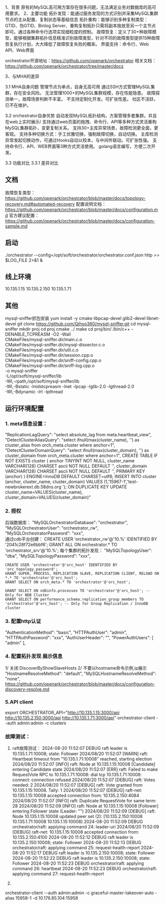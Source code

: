 1、背景
原有的MySQL高可用方案存在很多问题，无法满足业务对数据库的高可用要求。
2、主要功能
拓扑发现：能通过服务发现的方式识别并采集MySQL集群节点的主从配置、复制状态等基础信息
拓扑重构：能够识别多种复制类型：GTID、伪GTID、Binlog Server、重构复制拓扑只需将副本拖放至另一个主节点即可。通过各种命令行选项实现细粒度的控制。
故障恢复：定义了30+种故障模型，能够根据集群拓扑信息精准识别故障类型，针对不同的故障类型提供15种故障恢复执行计划，大大降低了故障恢复失败的概率。
界面支持：命令行、Web API、Web界面

orchestrator开源地址：https://github.com/openark/orchestrator
相关文档：https://github.com/openark/orchestrator/tree/master/docs

3、与MHA的差异

3.1 MHA自身问题
管理节点为单点，自身无高可用
通过SSH方式管理MySQL集群，存在安全风险。
无法管理1000+的MySQL集群规模，存在性能隐患。
故障探测单一，故障场景判断不丰富。
不支持定制化开发。可扩张性差。
社区不活跃，已不在维护。

3.2 orchestrator自身优势
自动发现MySQL拓扑结构，方案管理多套集群。并且在web上实时展示/
支持通过web页面的拖拽、命令行、API等多种方式灵活重构MySQL集群拓扑，变更复制关系。
支持30+主库异常场景，故障检测更全面，更客观。
支持多种切换方式：手工优雅切换，强制故障切换，自动切换。
主库检测异常发起切换动作，可通过Hooks自动以校本，与中间件联动。可扩张性强。
支持命令行、API、WEB界面等3种方式灵活使用。
golang语言编写，方便二次开发。

3.3 功能对比
3.3.1 差异对比


## 文档
故障恢复类型： https://github.com/openark/orchestrator/blob/master/docs/topology-recovery.md#automated-recovery
配置说明文档： https://github.com/openark/orchestrator/blob/master/docs/configuration.md
官方建议配置： https://github.com/openark/orchestrator/blob/master/docs/configuration-sample.md 
## 启动 
./orchestrator --config=/opt/soft/orchestrator/orchestrator.conf.json http >> $LOG_FILE 2>&1 &
## 线上环境 
10.135.1.15
10.135.2.150
10.135.1.71
## 其他   
mysql-sniffer抓包安装
yum install -y cmake libpcap-devel glib2-devel libnet-devel
git clone https://github.com/Qihoo360/mysql-sniffer.git
cd mysql-sniffer
mkdir proj
cd proj
cmake ../
make
cd proj/bin/
/bin/c++  -DENABLE_TCPREASM -O2 -Wall \
CMakeFiles/mysql-sniffer.dir/main.c.o \
CMakeFiles/mysql-sniffer.dir/mysql-dissector.c.o \
CMakeFiles/mysql-sniffer.dir/util.c.o \
CMakeFiles/mysql-sniffer.dir/session.cpp.o \
CMakeFiles/mysql-sniffer.dir/sniff-config.cpp.o \
CMakeFiles/mysql-sniffer.dir/sniff-log.cpp.o \
-o mysql-sniffer  \
-L/opt/soft/mysql-sniffer/lib \
-Wl,-rpath,/opt/soft/mysql-sniffer/lib \
-Wl,-Bstatic -lnidstcpreasm -lnet -lpcap -lglib-2.0 -lgthread-2.0 \
-Wl,-Bdynamic -lrt -lpthread

## 运行环境配置
### **1. meta信息设置：**
  "ReplicationLagQuery": "select absolute_lag from meta.heartbeat_view",
  "DetectClusterAliasQuery": "select ifnull(max(cluster_name), '') as cluster_alias from orch_meta.cluster where anchor=1",
  "DetectClusterDomainQuery": "select ifnull(max(cluster_domain), '') as cluster_domain from orch_meta.cluster where anchor=1",
    CREATE TABLE IF NOT EXISTS cluster (
    anchor TINYINT NOT NULL,
    cluster_name VARCHAR(128) CHARSET ascii NOT NULL DEFAULT '',
    cluster_domain VARCHAR(128) CHARSET ascii NOT NULL DEFAULT '',
    PRIMARY KEY (anchor)
    ) ENGINE=InnoDB DEFAULT CHARSET=utf8;
INSERT INTO cluster (anchor, cluster_name, cluster_domain) VALUES (1,'15967-1','test-newbrokerext.db.58dns.org	');
ON DUPLICATE KEY UPDATE  cluster_name=VALUES(cluster_name), cluster_domain=VALUES(cluster_domain)"

### **2. 授权**
后端数据库：
  "MySQLOrchestratorDatabase": "orchestrator",
  "MySQLOrchestratorUser": "orchestrator_rw",
  "MySQLOrchestratorPassword": "xxx",  
通过cdb平台创建：
CREATE USER 'orchestrator_rw'@'10.%' IDENTIFIED BY '2041c28f72e6bbf6';
GRANT ALL ON orchestrator.* TO 'orchestrator_srv'@'10.%';
每个集群的拓扑发现：
  "MySQLTopologyUser": "dba",
  "MySQLTopologyPassword": "xxx",
  
    CREATE USER 'orchestrator'@'orc_host' IDENTIFIED BY 'orc_topology_password';
    GRANT SUPER, PROCESS, REPLICATION SLAVE, REPLICATION CLIENT, RELOAD ON *.* TO 'orchestrator'@'orc_host';
    GRANT SELECT ON orch_meta.* TO 'orchestrator'@'orc_host';

    GRANT SELECT ON ndbinfo.processes TO 'orchestrator'@'orc_host'; -- Only for NDB Cluster
    GRANT SELECT ON performance_schema.replication_group_members TO 'orchestrator'@'orc_host'; -- Only for Group Replication / InnoDB cluster

### **3. 配置http认证**
  "AuthenticationMethod": "basic",
  "HTTPAuthUser": "admin",
  "HTTPAuthPassword": "xxx",
  "AuthUserHeader": "",
  "PowerAuthUsers": [
    "admin"
  ],
### **4. 配置拓扑发现 展示信息**
1/ 关闭 DiscoverByShowSlaveHosts
2/ 不要以hostname命令示例,ip展示
  "HostnameResolveMethod": "default",
  "MySQLHostnameResolveMethod": "none",
https://github.com/openark/orchestrator/blob/master/docs/configuration-discovery-resolve.md

### **5.API client**
export ORCHESTRATOR_API="http://10.135.1.15:3000/api http://10.135.2.150:3000/api http://10.135.1.71:3000/api"
orchestrator-client --auth admin:admin  -c clusters







### **故障测试：**
1. raft故障测试：
2024-08-20 11:52:07 DEBUG raft leader is 10.135.1.71:10008; state: Follower
2024/08/20 11:52:07 [WARN] raft: Heartbeat timeout from "10.135.1.71:10008" reached, starting election
2024/08/20 11:52:07 [INFO] raft: Node at 10.135.1.15:10008 [Candidate] entering Candidate state
2024/08/20 11:52:07 [ERR] raft: Failed to make RequestVote RPC to 10.135.1.71:10008: dial tcp 10.135.1.71:10008: connect: connection refused
2024/08/20 11:52:07 [DEBUG] raft: Votes needed: 2
2024/08/20 11:52:07 [DEBUG] raft: Vote granted from 10.135.1.15:10008. Tally: 1
2024/08/20 11:52:07 [DEBUG] raft-net: 10.135.1.15:10008 accepted connection from: 10.135.2.150:4084
2024/08/20 11:52:07 [INFO] raft: Duplicate RequestVote for same term: 28
2024/08/20 11:52:09 [INFO] raft: Node at 10.135.1.15:10008 [Follower] entering Follower state (Leader: "")
2024/08/20 11:52:09 [DEBUG] raft: Node 10.135.1.15:10008 updated peer set (2): [10.135.2.150:10008 10.135.1.71:10008 10.135.1.15:10008]
2024-08-20 11:52:09 DEBUG orchestrator/raft: applying command 24: leader-uri
2024/08/20 11:52:09 [DEBUG] raft-net: 10.135.1.15:10008 accepted connection from: 10.135.2.150:4100
2024-08-20 11:52:12 DEBUG raft leader is 10.135.2.150:10008; state: Follower
2024-08-20 11:52:13 DEBUG orchestrator/raft: applying command 25: request-health-report
2024-08-20 11:52:17 DEBUG raft leader is 10.135.2.150:10008; state: Follower
2024-08-20 11:52:22 DEBUG raft leader is 10.135.2.150:10008; state: Follower
2024-08-20 11:52:23 DEBUG orchestrator/raft: applying command 26: heartbeat
2024-08-20 11:52:23 DEBUG orchestrator/raft: applying command 27: request-health-report

2.
orchestrator-client --auth admin:admin -c graceful-master-takeover-auto -alias 15958-1 -d 10.176.85.104:15958